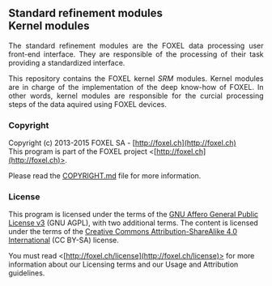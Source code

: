 
## Standard refinement modules<br />Kernel modules

<p align="justify">
The standard refinement modules are the FOXEL data processing user front-end
interface. They are responsible of the processing of their task providing a
standardized interface.
</p>

<p align="justify">
This repository contains the FOXEL kernel <i>SRM</i> modules. Kernel modules are
in charge of the implementation of the deep know-how of FOXEL. In other words,
kernel modules are responsible for the curcial processing steps of the data
aquired using FOXEL devices.
</p>

### Copyright

Copyright (c) 2013-2015 FOXEL SA - [http://foxel.ch](http://foxel.ch)<br />
This program is part of the FOXEL project <[http://foxel.ch](http://foxel.ch)>.

Please read the [COPYRIGHT.md](COPYRIGHT.md) file for more information.


### License

This program is licensed under the terms of the
[GNU Affero General Public License v3](http://www.gnu.org/licenses/agpl.html)
(GNU AGPL), with two additional terms. The content is licensed under the terms
of the
[Creative Commons Attribution-ShareAlike 4.0 International](http://creativecommons.org/licenses/by-sa/4.0/)
(CC BY-SA) license.

You must read <[http://foxel.ch/license](http://foxel.ch/license)> for more
information about our Licensing terms and our Usage and Attribution guidelines.
